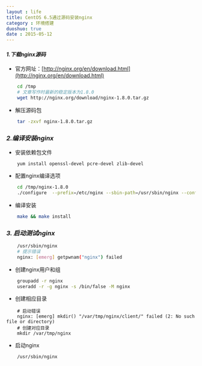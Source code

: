 ```yaml
---
layout : life
title: CentOS 6.5通过源码安装nginx
category : 环境搭建
duoshuo: true
date : 2015-05-12
---
```


<!-- more -->

#### ***1.下载nginx源码***

* 官方网址：[http://nginx.org/en/download.html](http://nginx.org/en/download.html)

```sh
	cd /tmp
	# 文章写作时最新的稳定版本为1.8.0
	wget http://nginx.org/download/nginx-1.8.0.tar.gz  
```

* 解压源码包

```sh
	tar -zxvf nginx-1.8.0.tar.gz
```

### ***2.编译安装nginx***

* 安装依赖包文件

```
	yum install openssl-devel pcre-devel zlib-devel
```

* 配置nginx编译选项

```sh
	cd /tmp/nginx-1.8.0
	./configure  --prefix=/etc/nginx --sbin-path=/usr/sbin/nginx --conf-path=/etc/nginx/nginx.conf --error-log-path=/var/log/nginx/error.log --http-log-path=/var/log/nginx/access.log --pid-path=/var/run/nginx.pid --lock-path=/var/run/nginx.lock --http-client-body-temp-path=/var/cache/nginx/client_temp --http-proxy-temp-path=/var/cache/nginx/proxy_temp --http-fastcgi-temp-path=/var/cache/nginx/fastcgi_temp --http-uwsgi-temp-path=/var/cache/nginx/uwsgi_temp --http-scgi-temp-path=/var/cache/nginx/scgi_temp --user=nginx --group=nginx --with-http_ssl_module --with-http_realip_module --with-http_addition_module --with-http_sub_module --with-http_dav_module --with-http_flv_module --with-http_mp4_module --with-http_gunzip_module --with-http_gzip_static_module --with-http_random_index_module --with-http_secure_link_module --with-http_stub_status_module --with-http_auth_request_module --with-mail --with-mail_ssl_module --with-file-aio --with-ipv6 --with-http_spdy_module --with-cc-opt='-O2 -g -pipe -Wp,-D_FORTIFY_SOURCE=2 -fexceptions -fstack-protector --param=ssp-buffer-size=4 -m64 -mtune=generic'

```

* 编译安装

```sh
	make && make install
```

### ***3. 启动测试nginx***

```sh
	/usr/sbin/nginx
	# 提示错误
	nginx: [emerg] getpwnam("nginx") failed
```

* 创建nginx用户和组

```sh
	groupadd -r nginx
	useradd -r -g nginx -s /bin/false -M nginx
```

* 创建相应目录

```
	# 启动错误
	nginx: [emerg] mkdir() "/var/tmp/nginx/client/" failed (2: No such file or directory)
	# 创建对应目录
	mkdir /var/tmp/nginx
```

* 启动nginx

```sh
	/usr/sbin/nginx
```









